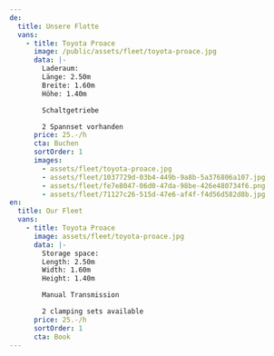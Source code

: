 ```yaml
---
de:
  title: Unsere Flotte
  vans:
    - title: Toyota Proace
      image: /public/assets/fleet/toyota-proace.jpg
      data: |-
        Laderaum:
        Länge: 2.50m
        Breite: 1.60m
        Höhe: 1.40m

        Schaltgetriebe

        2 Spannset vorhanden
      price: 25.-/h
      cta: Buchen
      sortOrder: 1
      images:
        - assets/fleet/toyota-proace.jpg
        - assets/fleet/1037729d-03b4-449b-9a8b-5a376806a107.jpg
        - assets/fleet/fe7e8047-06d0-47da-98be-426e480734f6.png
        - assets/fleet/71127c26-515d-47e6-af4f-f4d56d582d8b.jpg
en:
  title: Our Fleet
  vans:
    - title: Toyota Proace
      image: assets/fleet/toyota-proace.jpg
      data: |-
        Storage space:
        Length: 2.50m
        Width: 1.60m
        Height: 1.40m

        Manual Transmission

        2 clamping sets available
      price: 25.-/h
      sortOrder: 1
      cta: Book
---
```

